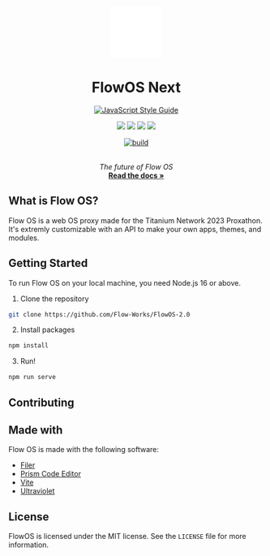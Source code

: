 <div align="center">
  <img src="https://raw.githubusercontent.com/Flow-Works/FlowOS/main/public/assets/logo.svg" width="100px">
 
  # FlowOS Next

  [![JavaScript Style Guide](https://cdn.rawgit.com/standard/standard/master/badge.svg)](https://github.com/standard/standard)

  <img src="https://img.shields.io/github/stars/flow-works/flowos-2.0?style=flat" />
  <img src="https://img.shields.io/github/issues-pr/flow-works/flowos-2.0?style=flat" />
  <img src="https://img.shields.io/github/forks/flow-works/flowos-2.0?style=flat&color=orange" />
  <img src="https://img.shields.io/github/commit-activity/t/Flow-Works/FlowOS-2.0?style=flat&color=violet" />

  [![build](https://github.com/Flow-Works/FlowOS-2.0/actions/workflows/build.yml/badge.svg)](https://github.com/Flow-Works/FlowOS-2.0/actions/workflows/build.yml)

  <br>
  <i>The future of Flow OS</i>
  <br>
  <a href="https://docs.flow-works.me"><strong>Read the docs »</strong></a>
  <br>
  
</div>

## What is Flow OS?

Flow OS is a web OS proxy made for the Titanium Network 2023 Proxathon. It's extremly customizable with an API to make your own apps, themes, and modules.

## Getting Started

To run Flow OS on your local machine, you need Node.js 16 or above. 

1. Clone the repository
```bash
git clone https://github.com/Flow-Works/FlowOS-2.0
```
2. Install packages
```bash
npm install
```
3. Run!
```bash
npm run serve
```
## Contributing


## Made with
Flow OS is made with the following software:
* [Filer](https://github.com/filerjs/filer)
* [Prism Code Editor](https://github.com/FIameCaster/prism-code-editor)
* [Vite](https://vitejs.dev)
* [Ultraviolet](https://github.com/titaniumnetwork-dev/ultraviolet)

## License
FlowOS is licensed under the MIT license. See the `LICENSE` file for more information.
